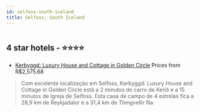 ```yaml
---
id: selfoss-south-iceland
title: Selfoss, South Iceland
---
```


<center><img src="https://i.travelapi.com/hotels/35000000/34890000/34885800/34885789/c250a63d_z.jpg" alt="" /></center>


##  4 star hotels - ⭐️⭐️⭐️⭐️

-    [Kerbyggd: Luxury House and Cottage in Golden Circle](https://www.hurb.com/br/aud/https://www.hurb.com/br/hotels/selfoss/kerbyggd-luxury-house-and-cottage-in-golden-circle-HT-J7WD?cmp=18055) Prices from R$2,575.68
   > Com excelente localização em Selfoss, Kerbyggd: Luxury House and Cottage in Golden Circle está a 2 minutos de carro de Kerið e a 15 minutos de Igreja de Selfoss.  Esta casa de campo de 4 estrelas fica a 28,9 km de Reykjadalur e a 31,4 km de Thingvellir Na
